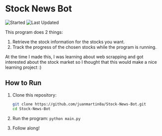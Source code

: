 # Stock News Bot
![Started](https://img.shields.io/badge/Started-Nov%202020-blue%20green.svg)
![Last Updated](https://img.shields.io/badge/Last%20Updated-Dec%202020-blue.svg?color=informational)

This program does 2 things:
1. Retrieve the stock information for the stocks you want.
2. Track the progress of the chosen stocks while the program is running.

At the time I made this, I was learning about web scrapping and got interested about the stock market so I thought that this would make a nice learning project :)

## How to Run

  1. Clone this repository:
     ```bash
     git clone https://github.com/juanmartin8a/Stock-News-Bot.git
     cd Stock-News-Bot

  2. Run the program: `python main.py`

  3. Follow along!
